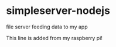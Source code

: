 simpleserver-nodejs
===================

file server feeding data to my app

This line is added from my raspberry pi!
